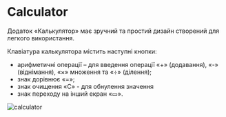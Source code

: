 # Calculator


Додаток «Калькулятор» має зручний та простий дизайн створений для легкого використання.

Клавіатура калькулятора містить наступні кнопки:
- арифметичні операції – для введення операції «+» (додавання), «-» (віднімання), «×» множення та «÷» (ділення); 
- знак дорівнює «=»;
- знак очищення «С» - для обнулення значення
- знак переходу на інший екран «▭».

![calculator](https://github.com/Diana-Cherednyk/about/1.jpg )
